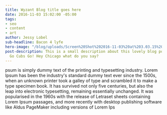 ```yaml
---
title: Wyzant Blog title goes here
date: 2016-11-03 15:02:00 -05:00
tags:
- seo
- content
- art
author: Jessy Lobel
sub-headline: Bacon 4 lyfe
hero-image: "/blog/uploads/Screen%20Shot%202016-11-03%20at%203.03.15%20PM.png"
post-description: This is a small description about this lovely blog post Yay woo hoo.
  Go Cubs Go! Hey Chicago what do you say?
---
```


psum is simply dummy text of the printing and typesetting industry. Lorem Ipsum has been the industry's standard dummy text ever since the 1500s, when an unknown printer took a galley of type and scrambled it to make a type specimen book. It has survived not only five centuries, but also the leap into electronic typesetting, remaining essentially unchanged. It was popularised in the 1960s with the release of Letraset sheets containing Lorem Ipsum passages, and more recently with desktop publishing software like Aldus PageMaker including versions of Lorem Ips
